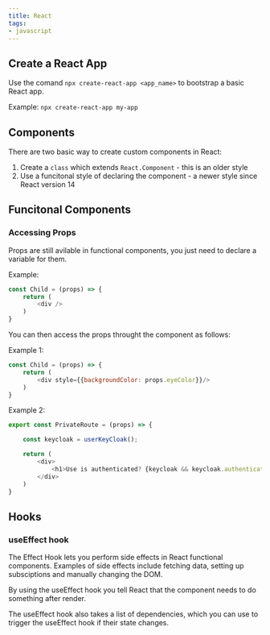 ```yaml
---
title: React
tags:
- javascript
---
```




<!--more-->

## Create a React App

Use the comand `npx create-react-app <app_name>` to bootstrap a basic React app.

Example: `npx create-react-app my-app`

## Components

There are two basic way to create custom components in React:
1. Create a `class` which extends `React.Component` - this is an older style
2. Use a funcitonal style of declaring the component - a newer style since React version 14

## Funcitonal Components

### Accessing Props

Props are still avilable in functional components, you just need to declare a variable for them.

Example:
```js
const Child = (props) => {
    return (
        <div />
    )
}
```

You can then access the props throught the component as follows:

Example 1:
```js
const Child = (props) => {
    return (
        <div style={{backgroundColor: props.eyeColor}}/>
    )
}
```

Example 2:
```js
export const PrivateRoute = (props) => {

    const keycloak = userKeyCloak();

    return (
        <div>
            <h1>Use is authenticated? {keycloak && keycloak.authenticated}
        </div>
    )
}
```

## Hooks

### useEffect hook

The Effect Hook lets you perform side effects in React functional components. Examples of side effects include fetching data, setting up subsciptions and manually changing the DOM.

By using the useEffect hook you tell React that the component needs to do something after render.

The useEffect hook also takes a list of dependencies, which you can use to trigger the useEffect hook if their state changes.
